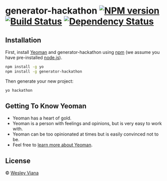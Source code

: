 # generator-hackathon [![NPM version][npm-image]][npm-url] [![Build Status][travis-image]][travis-url] [![Dependency Status][daviddm-image]][daviddm-url]
> 

## Installation

First, install [Yeoman](http://yeoman.io) and generator-hackathon using [npm](https://www.npmjs.com/) (we assume you have pre-installed [node.js](https://nodejs.org/)).

```bash
npm install -g yo
npm install -g generator-hackathon
```

Then generate your new project:

```bash
yo hackathon
```

## Getting To Know Yeoman

 * Yeoman has a heart of gold.
 * Yeoman is a person with feelings and opinions, but is very easy to work with.
 * Yeoman can be too opinionated at times but is easily convinced not to be.
 * Feel free to [learn more about Yeoman](http://yeoman.io/).

## License

 © [Wesley Viana]()


[npm-image]: https://badge.fury.io/js/generator-hackathon.svg
[npm-url]: https://npmjs.org/package/generator-hackathon
[travis-image]: https://travis-ci.org/wviana/generator-hackathon.svg?branch=master
[travis-url]: https://travis-ci.org/wviana/generator-hackathon
[daviddm-image]: https://david-dm.org/wviana/generator-hackathon.svg?theme=shields.io
[daviddm-url]: https://david-dm.org/wviana/generator-hackathon
